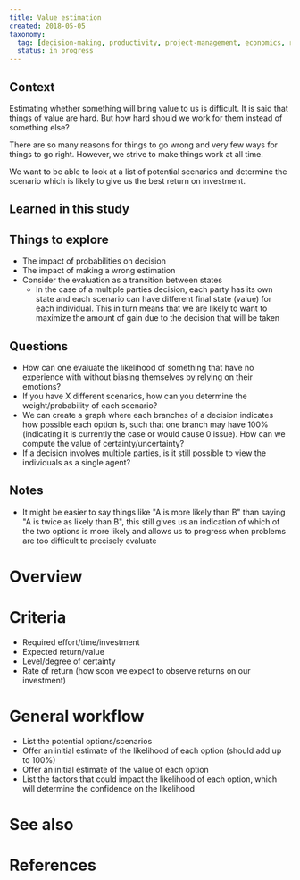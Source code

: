 ```yaml
---
title: Value estimation
created: 2018-05-05
taxonomy:
  tag: [decision-making, productivity, project-management, economics, risk-assessment, processes]
  status: in progress
---
```


## Context
Estimating whether something will bring value to us is difficult. It is said that things of value are hard. But how hard should we work for them instead of something else?

There are so many reasons for things to go wrong and very few ways for things to go right. However, we strive to make things work at all time.

We want to be able to look at a list of potential scenarios and determine the scenario which is likely to give us the best return on investment.

## Learned in this study

## Things to explore
* The impact of probabilities on decision
* The impact of making a wrong estimation
* Consider the evaluation as a transition between states
	* In the case of a multiple parties decision, each party has its own state and each scenario can have different final state (value) for each individual. This in turn means that we are likely to want to maximize the amount of gain due to the decision that will be taken

## Questions
* How can one evaluate the likelihood of something that have no experience with without biasing themselves by relying on their emotions?
* If you have X different scenarios, how can you determine the weight/probability of each scenario?
* We can create a graph where each branches of a decision indicates how possible each option is, such that one branch may have 100% (indicating it is currently the case or would cause 0 issue). How can we compute the value of certainty/uncertainty?
* If a decision involves multiple parties, is it still possible to view the individuals as a single agent?

## Notes
* It might be easier to say things like "A is more likely than B" than saying "A is twice as likely than B", this still gives us an indication of which of the two options is more likely and allows us to progress when problems are too difficult to precisely evaluate

# Overview

# Criteria
* Required effort/time/investment
* Expected return/value
* Level/degree of certainty
* Rate of return (how soon we expect to observe returns on our investment)

# General workflow
* List the potential options/scenarios
* Offer an initial estimate of the likelihood of each option (should add up to 100%)
* Offer an initial estimate of the value of each option
* List the factors that could impact the likelihood of each option, which will determine the confidence on the likelihood

# See also

# References
